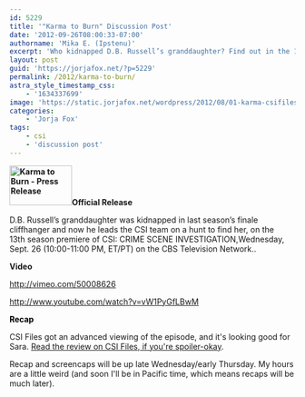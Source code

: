 ```yaml
---
id: 5229
title: '"Karma to Burn" Discussion Post'
date: '2012-09-26T08:00:33-07:00'
authorname: 'Mika E. (Ipstenu)'
excerpt: 'Who kidnapped D.B. Russell’s granddaughter? Find out in the 13th season premiere of #CSI tonight 10pm ET/PT '
layout: post
guid: 'https://jorjafox.net/?p=5229'
permalink: /2012/karma-to-burn/
astra_style_timestamp_css:
    - '1634337699'
image: 'https://static.jorjafox.net/wordpress/2012/08/01-karma-csifiles02.jpg'
categories:
    - 'Jorja Fox'
tags:
    - csi
    - 'discussion post'
---
```


**<img class="alignleft size-slider-nav-thumbnail wp-image-5106" title="Karma to Burn - Press Release" src="//static.jorjafox.net/wordpress/2012/08/01-karma-csifiles02-110x70.jpg" alt="Karma to Burn - Press Release" width="110" height="70" />Official Release**

D.B. Russell’s granddaughter was kidnapped in last season’s finale cliffhanger and now he leads the CSI team on a hunt to find her, on the 13th season premiere of CSI: CRIME SCENE INVESTIGATION,Wednesday, Sept. 26 (10:00-11:00 PM, ET/PT) on the CBS Television Network..

**Video**

http://vimeo.com/50008626

http://www.youtube.com/watch?v=vW1PyGfLBwM

<span style="color: #000000;">**Recap**</span>

CSI Files got an advanced viewing of the episode, and it's looking good for Sara. <a href="http://www.csifiles.com/content/2012/09/advance-review-csi-crime-scene-investigation-karma-to-burn/">Read the review on CSI Files, if you're spoiler-okay</a>.

Recap and screencaps will be up late Wednesday/early Thursday. My hours are a little weird (and soon I'll be in Pacific time, which means recaps will be much later).
